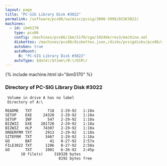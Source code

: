 ```yaml
---
layout: page
title: "PC-SIG Library Disk #3022"
permalink: /software/pcx86/sw/misc/pcsig/3000-3999/DISK3022/
machines:
  - id: ibm5170
    type: pcx86
    config: /machines/pcx86/ibm/5170/cga/1024kb/rev3/machine.xml
    diskettes: /machines/pcx86/diskettes.json,/disks/pcsigdisks/pcx86/diskettes.json
    autoGen: true
    autoMount:
      B: "PC-SIG Library Disk #3022"
    autoType: $date\r$time\rB:\rDIR\r
---
```


{% include machine.html id="ibm5170" %}

### Directory of PC-SIG Library Disk #3022

     Volume in drive A has no label
     Directory of A:\

    README   TXT       718   2-29-92   1:10a
    SETUP    EXE     24320   2-29-92   1:10a
    SETUP    INF       547   2-29-92   1:10a
    BIZWIZ   EXE    201728   2-29-92   1:10a
    BIZWIZ   HLP     74307   2-29-92   1:10a
    ORDERFRM TXT      2913   2-29-92   1:10a
    SITEFRM  TXT      3467   2-29-92   1:10a
    GO       BAT        41   8-27-92   2:57a
    FILE3022 TXT      1286   8-27-92   2:58a
    GO       TXT      1001   6-26-92   2:45p
           10 file(s)     310328 bytes
                            8192 bytes free
